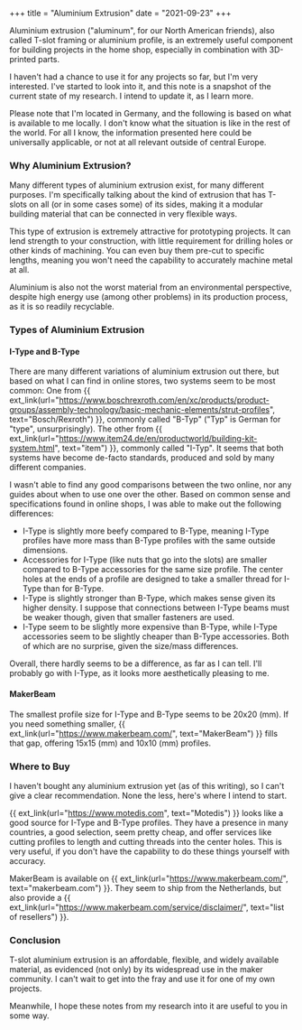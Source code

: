 +++
title = "Aluminium Extrusion"
date  = "2021-09-23"
+++

Aluminium extrusion ("aluminum", for our North American friends), also called T-slot framing or aluminium profile, is an extremely useful component for building projects in the home shop, especially in combination with 3D-printed parts.

I haven't had a chance to use it for any projects so far, but I'm very interested. I've started to look into it, and this note is a snapshot of the current state of my research. I intend to update it, as I learn more.

<!-- more -->

Please note that I'm located in Germany, and the following is based on what is available to me locally. I don't know what the situation is like in the rest of the world. For all I know, the information presented here could be universally applicable, or not at all relevant outside of central Europe.

### Why Aluminium Extrusion?

Many different types of aluminium extrusion exist, for many different purposes. I'm specifically talking about the kind of extrusion that has T-slots on all (or in some cases some) of its sides, making it a modular building material that can be connected in very flexible ways.

<!-- TASK: Add picture here, once available. -->

This type of extrusion is extremely attractive for prototyping projects. It can lend strength to your construction, with little requirement for drilling holes or other kinds of machining. You can even buy them pre-cut to specific lengths, meaning you won't need the capability to accurately machine metal at all.

Aluminium is also not the worst material from an environmental perspective, despite high energy use (among other problems) in its production process, as it is so readily recyclable.


### Types of Aluminium Extrusion

#### I-Type and B-Type

There are many different variations of aluminium extrusion out there, but based on what I can find in online stores, two systems seem to be most common: One from {{ ext_link(url="https://www.boschrexroth.com/en/xc/products/product-groups/assembly-technology/basic-mechanic-elements/strut-profiles", text="Bosch/Rexroth") }}, commonly called "B-Typ" ("Typ" is German for "type", unsurprisingly). The other from {{ ext_link(url="https://www.item24.de/en/productworld/building-kit-system.html", text="item") }}, commonly called "I-Typ". It seems that both systems have become de-facto standards, produced and sold by many different companies.

<!-- TASK: Add schematics of cross-sections here, once available. -->

I wasn't able to find any good comparisons between the two online, nor any guides about when to use one over the other. Based on common sense and specifications found in online shops, I was able to make out the following differences:

- I-Type is slightly more beefy compared to B-Type, meaning I-Type profiles have more mass than B-Type profiles with the same outside dimensions.
- Accessories for I-Type (like nuts that go into the slots) are smaller compared to B-Type accessories for the same size profile. The center holes at the ends of a profile are designed to take a smaller thread for I-Type than for B-Type.
- I-Type is slightly stronger than B-Type, which makes sense given its higher density. I suppose that connections between I-Type beams must be weaker though, given that smaller fasteners are used.
- I-Type seem to be slightly more expensive than B-Type, while I-Type accessories seem to be slightly cheaper than B-Type accessories. Both of which are no surprise, given the size/mass differences.

Overall, there hardly seems to be a difference, as far as I can tell. I'll probably go with I-Type, as it looks more aesthetically pleasing to me.

#### MakerBeam

The smallest profile size for I-Type and B-Type seems to be 20x20 (mm). If you need something smaller, {{ ext_link(url="https://www.makerbeam.com/", text="MakerBeam") }} fills that gap, offering 15x15 (mm) and 10x10 (mm) profiles.


### Where to Buy

I haven't bought any aluminium extrusion yet (as of this writing), so I can't give a clear recommendation. None the less, here's where I intend to start.

{{ ext_link(url="https://www.motedis.com", text="Motedis") }} looks like a good source for I-Type and B-Type profiles. They have a presence in many countries, a good selection, seem pretty cheap, and offer services like cutting profiles to length and cutting threads into the center holes. This is very useful, if you don't have the capability to do these things yourself with accuracy.

MakerBeam is available on {{ ext_link(url="https://www.makerbeam.com/", text="makerbeam.com") }}. They seem to ship from the Netherlands, but also provide a {{ ext_link(url="https://www.makerbeam.com/service/disclaimer/", text="list of resellers") }}.


### Conclusion

T-slot aluminium extrusion is an affordable, flexible, and widely available material, as evidenced (not only) by its widespread use in the maker community. I can't wait to get into the fray and use it for one of my own projects.

Meanwhile, I hope these notes from my research into it are useful to you in some way.
